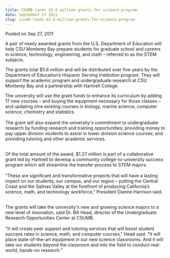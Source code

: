 ```yaml
---
title: CSUMB lands $5.6 million grants for science program
date: September 27 2011
slug: csumb-lands-$5.6-million-grants-for-science-program
---
```


 



<span class="date">Posted on Sep 27, 2011    </span>
<p>A pair of newly awarded grants from the U.S. Department of
Education will help CSU Monterey Bay prepare students for graduate
school and careers in science, technology, engineering, and math &#x2013;
referred to as the STEM subjects.</p>
<p>The grants total $5.6 million and will be distributed over five
years by the Department of Education&#x2019;s Hispanic Serving Institution
program. They will support the academic program and undergraduate
research at CSU Monterey Bay and a partnership with Hartnell
College.</p>
<p>The university will use the grant funds to enhance its
curriculum by adding 17 new courses &#x2013; and buying the equipment
necessary for those classes &#x2013; and updating nine existing courses in
biology, marine science, computer science, chemistry and
statistics.<br>
<br>
The grant will also expand the university&apos;s commitment to
undergraduate research by funding research and training
opportunities; providing money to pay upper division students to
assist in lower division science courses; and providing tutoring
and other academic services.</br></br></p>
<p>Of the total amount of the award, $1.27 million is part of a
collaborative grant led by Hartnell to develop a community
college-to-university success program which will streamline the
transfer process to STEM majors.<br>
<br>
&quot;These are significant and transformative projects that will have a
lasting impact on our students, our campus, and our region &#x2013;
putting the Central Coast and the Salinas Valley at the forefront
of producing California&#x2019;s science, math, and technology workforce,&#x201D;
President Dianne Harrison said.</br></br></p>
<p>The grants will take the university&apos;s new and growing science
majors to a new level of innovation, said Dr. Bill Head, director
of the Undergraduate Research Opportunities Center at CSUMB.<br>
<br>
&quot;It will create peer support and tutoring services that will boost
student success rates in science, math, and computer courses,&quot; Head
said. &quot;It will place state-of-the-art equipment in our new science
classrooms. And it will take our students beyond the classroom and
into the field to conduct real-world, hands-on research.&#x201D;<br>
&#xA0;</br></br></br></p>





 
